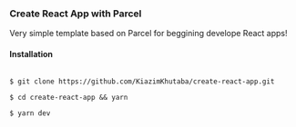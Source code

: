 ### Create React App with Parcel

Very simple template based on Parcel for beggining develope React apps!

#### Installation

```

$ git clone https://github.com/KiazimKhutaba/create-react-app.git

$ cd create-react-app && yarn

$ yarn dev

```